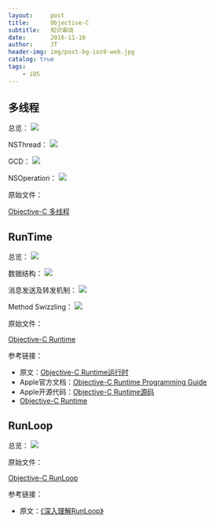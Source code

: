 ```yaml
---
layout:     post
title:      Objective-C
subtitle:   知识串烧
date:       2016-11-10
author:     JT
header-img: img/post-bg-ios9-web.jpg
catalog: true
tags:
    - iOS
--- 
```


## 多线程

总览：
![](https://wtj900.github.io/img/iOS/多线程.jpg)

NSThread：
![](https://wtj900.github.io/img/iOS/NSThread.jpg)

GCD：
![](https://wtj900.github.io/img/iOS/GCD.jpg)

NSOperation：
![](https://wtj900.github.io/img/iOS/NSOperation.jpg)

原始文件：

[Objective-C 多线程](https://wtj900.github.io/file/2016-11-10-Objective-C_多线程.xmind)

## RunTime

总览：
![](https://wtj900.github.io/img/iOS/Runtime.jpg)

数据结构：
![](https://wtj900.github.io/img/iOS/数据结构.jpg)

消息发送及转发机制：
![](https://wtj900.github.io/img/iOS/消息发送及转发机制.jpg)

Method Swizzling：
![](https://wtj900.github.io/img/iOS/Method_Swizzling.jpg)

原始文件：

[Objective-C Runtime](https://wtj900.github.io/file/2016-11-10-Objective-C_Runtime详解.xmind)

参考链接：

- 原文：[Objective-C Runtime运行时](http://blog.jobbole.com/79566/?utm_source=blog.jobbole.com&utm_medium=relatedPosts)
- Apple官方文档：[Objective-C Runtime Programming Guide](https://developer.apple.com/library/content/documentation/Cocoa/Conceptual/ObjCRuntimeGuide/Introduction/Introduction.html#//apple_ref/doc/uid/TP40008048)
- Apple开源代码：[Objective-C Runtime源码](https://opensource.apple.com/source/objc4/)
- [Objective-C Runtime](http://yulingtianxia.com/blog/2014/11/05/objective-c-runtime/)

## RunLoop

总览：
![](https://wtj900.github.io/img/iOS/RunLoop.jpg)

原始文件：

[Objective-C RunLoop](https://wtj900.github.io/file/2016-11-10-Objective-C_RunLoop详解.xmind)

参考链接：

- 原文：[《深入理解RunLoop》](http://blog.ibireme.com/2015/05/18/runloop/)